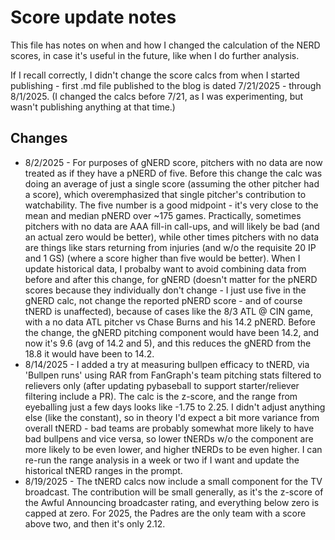 # Score update notes

This file has notes on when and how I changed the calculation of the NERD scores, in case it's useful in the future, like when I do further analysis.

If I recall correctly, I didn't change the score calcs from when I started publishing - first .md file published to the blog is dated 7/21/2025 - through 8/1/2025. (I changed the calcs before 7/21, as I was experimenting, but wasn't publishing anything at that time.)

## Changes

- 8/2/2025 - For purposes of gNERD score, pitchers with no data are now treated as if they have a pNERD of five. Before this change the calc was doing an average of just a single score (assuming the other pitcher had a score), which overemphasized that single pitcher's contribution to watchability. The five number is a good midpoint - it's very close to the mean and median pNERD over ~175 games. Practically, sometimes pitchers with no data are AAA fill-in call-ups, and will likely be bad (and an actual zero would be better), while other times pitchers with no data are things like stars returning from injuries (and w/o the requisite 20 IP and 1 GS) (where a score higher than five would be better). When I update historical data, I probalby want to avoid combining data from before and after this change, for gNERD (doesn't matter for the pNERD scores because they individually don't change - I just use five in the gNERD calc, not change the reported pNERD score - and of course tNERD is unaffected), because of cases like the 8/3 ATL @ CIN game, with a no data ATL pitcher vs Chase Burns and his 14.2 pNERD. Before the change, the gNERD pitching component would have been 14.2, and now it's 9.6 (avg of 14.2 and 5), and this reduces the gNERD from the 18.8 it would have been to 14.2.
- 8/14/2025 - I added a try at measuring bullpen efficacy to tNERD, via 'Bullpen runs' using RAR from FanGraph's team pitching stats filtered to relievers only (after updating pybaseball to support starter/reliever filtering include a PR). The calc is the z-score, and the range from eyeballing just a few days looks like -1.75 to 2.25. I didn't adjust anything else (like the constant), so in theory I'd expect a bit more variance from overall tNERD - bad teams are probably somewhat more likely to have bad bullpens and vice versa, so lower tNERDs w/o the component are more likely to be even lower, and higher tNERDs to be even higher. I can re-run the range analysis in a week or two if I want and update the historical tNERD ranges in the prompt.
- 8/19/2025 - The tNERD calcs now include a small component for the TV broadcast. The contribution will be small generally, as it's the z-score of the Awful Announcing broadcaster rating, and everything below zero is capped at zero. For 2025, the Padres are the only team with a score above two, and then it's only 2.12.
